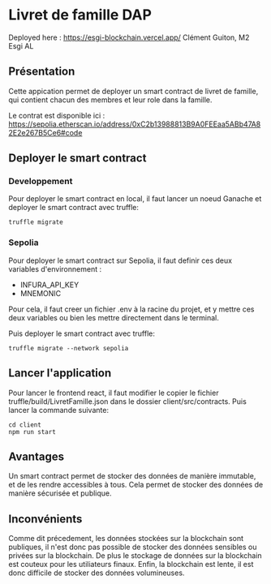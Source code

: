 # Livret de famille DAP

Deployed here : https://esgi-blockchain.vercel.app/
Clément Guiton, M2 Esgi AL

## Présentation

Cette appication permet de deployer un smart contract de livret de famille, qui contient chacun des membres et leur role dans la famille.

Le contrat est disponible ici : https://sepolia.etherscan.io/address/0xC2b13988813B9A0FEEaa5ABb47A82E2e267B5Ce6#code

## Deployer le smart contract

### Developpement

Pour deployer le smart contract en local, il faut lancer un noeud Ganache et deployer le smart contract avec truffle:

```
truffle migrate
```

### Sepolia

Pour deployer le smart contract sur Sepolia, il faut definir ces deux variables d'environnement :

- INFURA_API_KEY
- MNEMONIC

Pour cela, il faut creer un fichier .env à la racine du projet, et y mettre ces deux variables ou bien les mettre directement dans le terminal.

Puis deployer le smart contract avec truffle:

```
truffle migrate --network sepolia
```

## Lancer l'application

Pour lancer le frontend react, il faut modifier le copier le fichier truffle/build/LivretFamille.json dans le dossier client/src/contracts.
Puis lancer la commande suivante:

```
cd client
npm run start
```

## Avantages

Un smart contract permet de stocker des données de manière immutable, et de les rendre accessibles à tous. Cela permet de stocker des données de manière sécurisée et publique.

## Inconvénients

Comme dit précedement, les données stockées sur la blockchain sont publiques, il n'est donc pas possible de stocker des données sensibles ou privées sur la blockchain.
De plus le stockage de données sur la blockchain est couteux pour les utiliateurs finaux.
Enfin, la blockchain est lente, il est donc difficile de stocker des données volumineuses.
